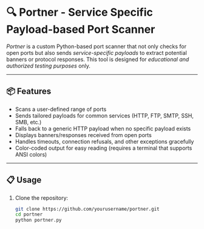 # 🔍 Portner - Service Specific Payload-based Port Scanner

*Portner* is a custom Python-based port scanner that not only checks for open ports but also sends *service-specific payloads* to extract potential banners or protocol responses. This tool is designed for *educational and authorized testing purposes* only.

---

## 📦 Features

-  Scans a user-defined range of ports
-  Sends tailored payloads for common services (HTTP, FTP, SMTP, SSH, SMB, etc.)
-  Falls back to a generic HTTP payload when no specific payload exists
-  Displays banners/responses received from open ports
-  Handles timeouts, connection refusals, and other exceptions gracefully
-  Color-coded output for easy reading (requires a terminal that supports ANSI colors)

---

## 📋 Usage

1. Clone the repository:
   ```bash
   git clone https://github.com/yourusername/portner.git
   cd portner
   python portner.py
   

